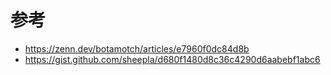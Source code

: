 
# 参考

- https://zenn.dev/botamotch/articles/e7960f0dc84d8b
- https://gist.github.com/sheepla/d680f1480d8c36c4290d6aabebf1abc6

